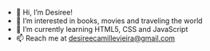 - 👋 Hi, I’m Desiree! 
- 👀 I’m interested in books, movies and traveling the world 
- 🌱 I’m currently learning HTML5, CSS and JavaScript
- 📫 Reach me at desireecamillevieira@gmail.com

<!---
desireecvp/desireecvp is a ✨ special ✨ repository because its `README.md` (this file) appears on your GitHub profile.
You can click the Preview link to take a look at your changes.
--->
